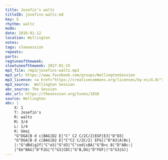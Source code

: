 ```yaml
---
title: Josefin’s waltz
titleID: josefins-waltz.md
key: G
rhythm: waltz
mode:
date: 2016-01-12
location: Wellington
notes:
tags: slowsession
repeats: 
parts: 
regtuneoftheweek:
slowtuneoftheweek: 2017-01-15
mp3_file: /mp3/josefins-waltz.mp3
mp3_url: https://www.facebook.com/groups/WellingtonSession
mp3_licence: <a href="https://creativecommons.org/licenses/by-nc/4.0/">CC-BY-NC-4.0</a>
mp3_source:  Wellington Session
abc_source: The Session
abc_url: https://thesession.org/tunes/1016
source: Wellington
abc: |
    X: 1
    T: Josefin's
    R: waltz
    M: 3/4
    L: 1/4
    K: Gmaj
    "G"DGA|B d c|BAG|D2 E|"C" C2 C/2C/2|EGF|E3|"D"D3|
    "G"DGA|B d c|BAG|D2 E|"C"C2 C/2C/2| EFG|("D"A3|A)Bc|
    |:"G"dBd|g2f|"C"e3|"G"d3|"C"ced|cBA|"G"B>c B|"D"ABc:|
    |"Em"BAG|"D"F2G|"C"G3|CDC|"G"B,DG|"D"FEF|("G"G3|G)|
---
```


